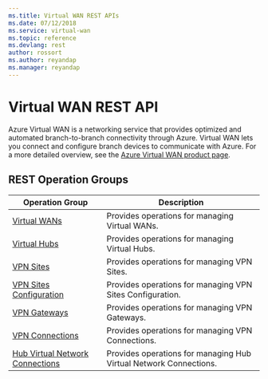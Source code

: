 ```yaml
---
ms.title: Virtual WAN REST APIs
ms.date: 07/12/2018
ms.service: virtual-wan
ms.topic: reference
ms.devlang: rest
author: rossort 
ms.author: reyandap 
ms.manager: reyandap
---
```


# Virtual WAN REST API

Azure Virtual WAN is a networking service that provides optimized and automated branch-to-branch connectivity through Azure. Virtual WAN lets you connect and configure branch devices to communicate with Azure. For a more detailed overview, see the [Azure Virtual WAN product page](https://go.microsoft.com/fwlink/p/?LinkId=2004389).

## REST Operation Groups 

|Operation Group|Description|
|---|---|
|[Virtual WANs](xref:management.azure.com.virtualwan.virtualwans)   |Provides operations for managing Virtual WANs.|
|[Virtual Hubs](xref:management.azure.com.virtualwan.virtualhubs)   | Provides operations for managing Virtual Hubs.|
|[VPN Sites](xref:management.azure.com.virtualwan.vpnsites)  |Provides operations for managing VPN Sites.|
|[VPN Sites Configuration](xref:management.azure.com.virtualwan.vpnsitesconfiguration)   |Provides operations for managing VPN Sites Configuration.|
|[VPN Gateways](xref:management.azure.com.virtualwan.vpngateways)  |Provides operations for managing VPN Gateways.|
|[VPN Connections](xref:management.azure.com.virtualwan.vpnconnections)   | Provides operations for managing VPN Connections.|
|[Hub Virtual Network Connections](xref:management.azure.com.virtualwan.hubvirtualnetworkconnections) |Provides operations for managing Hub Virtual Network Connections.|

